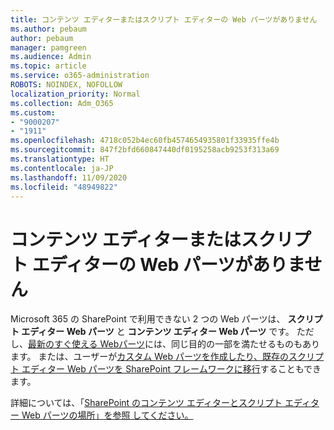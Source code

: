 ```yaml
---
title: コンテンツ エディターまたはスクリプト エディターの Web パーツがありません
ms.author: pebaum
author: pebaum
manager: pamgreen
ms.audience: Admin
ms.topic: article
ms.service: o365-administration
ROBOTS: NOINDEX, NOFOLLOW
localization_priority: Normal
ms.collection: Adm_O365
ms.custom:
- "9000207"
- "1911"
ms.openlocfilehash: 4718c052b4ec60fb4574654935801f33935ffe4b
ms.sourcegitcommit: 847f2bfd660847440df0195258acb9253f313a69
ms.translationtype: HT
ms.contentlocale: ja-JP
ms.lasthandoff: 11/09/2020
ms.locfileid: "48949822"
---
```

# <a name="content-editor-or-script-editor-web-parts-are-missing"></a>コンテンツ エディターまたはスクリプト エディターの Web パーツがありません

Microsoft 365 の SharePoint で利用できない 2 つの Web パーツは、 **スクリプト エディター Web パーツ** と **コンテンツ エディター Web パーツ** です。 ただし、[最新のすぐ使える Webパーツ](https://support.microsoft.com/office/ed6cc9ce-8b2a-480c-a655-1b9d7615cdbd#bkmk_outofbox)には、同じ目的の一部を満たせるものもあります。 または、ユーザーが[カスタム Web パーツを作成したり、既存のスクリプト エディター Web パーツを SharePoint フレームワークに移行](https://support.microsoft.com/office/ed6cc9ce-8b2a-480c-a655-1b9d7615cdbd#bkmk_custom)することもできます。  

詳細については、「[SharePoint のコンテンツ エディターとスクリプト エディター Web パーツの場所」を参照 してください。](https://support.microsoft.com/office/ed6cc9ce-8b2a-480c-a655-1b9d7615cdbd)
